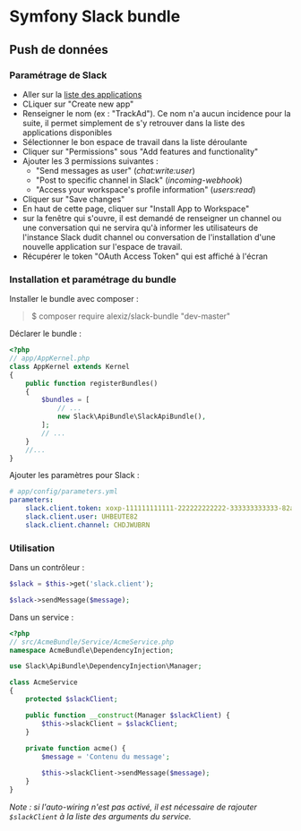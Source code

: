 # Symfony Slack bundle

## Push de données

### Paramétrage de Slack

 - Aller sur la [liste des applications](https://api.slack.com/apps)
 - CLiquer sur "Create new app"
 - Renseigner le nom (ex : "TrackAd"). Ce nom n'a aucun incidence pour la suite, il permet simplement de s'y retrouver dans la liste des applications disponibles
 - Sélectionner le bon espace de travail dans la liste déroulante
 - Cliquer sur "Permissions" sous "Add features and functionality"
 - Ajouter les 3 permissions suivantes :
    - "Send messages as user" (_chat:write:user_)
    - "Post to specific channel in Slack" (_incoming-webhook_)
    - "Access your workspace's profile information" (_users:read_)
 - Cliquer sur "Save changes"
 - En haut de cette page, cliquer sur "Install App to Workspace"
 - sur la fenêtre qui s'ouvre, il est demandé de renseigner un channel ou une conversation qui ne servira qu'à informer les utilisateurs de l'instance Slack dudit channel ou conversation de l'installation d'une nouvelle application sur l'espace de travail.
 - Récupérer le token "OAuth Access Token" qui est affiché à l'écran 

### Installation et paramétrage du bundle

Installer le bundle avec composer :
> $ composer require alexiz/slack-bundle "dev-master"

Déclarer le bundle :
```PHP
<?php
// app/AppKernel.php
class AppKernel extends Kernel
{
    public function registerBundles()
    {
        $bundles = [
            // ...
            new Slack\ApiBundle\SlackApiBundle(),
        ];
        // ...
    }
    //...
}
```

Ajouter les paramètres pour Slack :
```YAML
# app/config/parameters.yml
parameters:
    slack.client.token: xoxp-111111111111-222222222222-333333333333-82a2ce59da9b876fe914def02153e92c
    slack.client.user: UHBEUTE82
    slack.client.channel: CHDJWUBRN
```


### Utilisation

Dans un contrôleur :

```PHP
$slack = $this->get('slack.client');

$slack->sendMessage($message);
```

Dans un service :

```PHP
<?php 
// src/AcmeBundle/Service/AcmeService.php
namespace AcmeBundle\DependencyInjection;

use Slack\ApiBundle\DependencyInjection\Manager;

class AcmeService
{
    protected $slackClient;

    public function __construct(Manager $slackClient) {
        $this->slackClient = $slackClient;
    }
    
    private function acme() {
        $message = 'Contenu du message';

        $this->slackClient->sendMessage($message);
    }
}
```

_Note : si l'auto-wiring n'est pas activé, il est nécessaire de rajouter `$slackClient` à la liste des arguments du service._